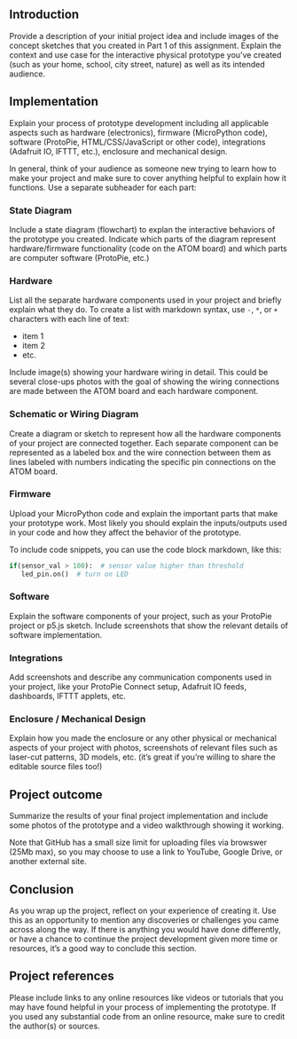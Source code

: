 ## Introduction   

Provide a description of your initial project idea and include images of the concept sketches that you created in Part 1 of this assignment.  Explain the context and use case for the interactive physical prototype you've created (such as your home, school, city street, nature) as well as its intended audience. 

## Implementation   

Explain your process of prototype development including all applicable aspects such as hardware (electronics), firmware (MicroPython code), software (ProtoPie, HTML/CSS/JavaScript or other code), integrations (Adafruit IO, IFTTT, etc.), enclosure and mechanical design.  

In general, think of your audience as someone new trying to learn how to make your project and make sure to cover anything helpful to explain how it functions.  Use a separate subheader for each part:

### State Diagram
  
Include a state diagram (flowchart) to explan the interactive behaviors of the prototype you created.  Indicate which parts of the diagram represent hardware/firmware functionality (code on the ATOM board) and which parts are computer software (ProtoPie, etc.)   
  
### Hardware

List all the separate hardware components used in your project and briefly explain what they do.  To create a list with markdown syntax, use `-`, `*`, or `+` characters with each line of text:  
* item 1  
* item 2   
* etc.  

Include image(s) showing your hardware wiring in detail.  This could be several close-ups photos with the goal of showing the wiring connections are made between the ATOM board and each hardware component.  
  
### Schematic or Wiring Diagram

Create a diagram or sketch to represent how all the hardware components of your project are connected together.  Each separate component can be represented as a labeled box and the wire connection between them as lines labeled with numbers indicating the specific pin connections on the ATOM board.  

### Firmware   

Upload your MicroPython code and explain the important parts that make your prototype work.  Most likely you should explain the inputs/outputs used in your code and how they affect the behavior of the prototype.

To include code snippets, you can use the code block markdown, like this:

``` Python  
if(sensor_val > 100):  # sensor value higher than threshold
   led_pin.on()  # turn on LED
```

### Software   

Explain the software components of your project, such as your ProtoPie project or p5.js sketch.  Include screenshots that show the relevant details of software implementation.  

### Integrations   

Add screenshots and describe any communication components used in your project, like your ProtoPie Connect setup, Adafruit IO feeds, dashboards, IFTTT applets, etc.   

### Enclosure / Mechanical Design   

Explain how you made the enclosure or any other physical or mechanical aspects of your project with photos, screenshots of relevant files such as laser-cut patterns, 3D models, etc. (it’s great if you’re willing to share the editable source files too!)

## Project outcome  

Summarize the results of your final project implementation and include some photos of the prototype and a video walkthrough showing it working.  

Note that GitHub has a small size limit for uploading files via browswer (25Mb max), so you may choose to use a link to YouTube, Google Drive, or another external site.

## Conclusion  

As you wrap up the project, reflect on your experience of creating it.  Use this as an opportunity to mention any discoveries or challenges you came across along the way.  If there is anything you would have done differently, or have a chance to continue the project development given more time or resources, it’s a good way to conclude this section.

## Project references  

Please include links to any online resources like videos or tutorials that you may have found helpful in your process of implementing the prototype. If you used any substantial code from an online resource, make sure to credit the author(s) or sources.  

